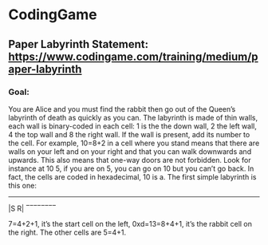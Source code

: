# CodingGame

## Paper Labyrinth Statement: https://www.codingame.com/training/medium/paper-labyrinth
### Goal:
You are Alice and you must find the rabbit then go out of the Queen’s labyrinth of death as quickly as you can.
The labyrinth is made of thin walls, each wall is binary-coded in each cell: 1 is the the down wall, 2 the left wall, 4 the top wall and 8 the right wall. If the wall is present, add its number to the cell. For example, 10=8+2 in a cell where you stand means that there are walls on your left and on your right and that you can walk downwards and upwards.
This also means that one-way doors are not forbidden. Look for instance at 10 5, if you are on 5, you can go on 10 but you can’t go back.
In fact, the cells are coded in hexadecimal, 10 is a.
The first simple labyrinth is this one:
________
|S    R|
‾‾‾‾‾‾‾‾

7=4+2+1, it’s the start cell on the left, 0xd=13=8+4+1, it’s the rabbit cell on the right. The other cells are 5=4+1.
